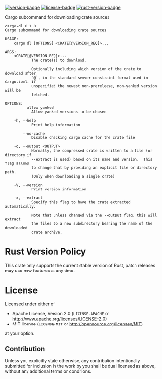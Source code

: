 [![version-badge][]][version] [![license-badge][]][license] [![rust-version-badge][]][rust-version]

Cargo subcommand for downloading crate sources

```
cargo-dl 0.1.0
Cargo subcommand for downloading crate sources

USAGE:
    cargo dl [OPTIONS] <CRATE[@VERSION_REQ]>...

ARGS:
    <CRATE[@VERSION_REQ]>...
            The crate(s) to download.

            Optionally including which version of the crate to download after
            `@`, in the standard semver constraint format used in Cargo.toml. If
            unspecified the newest non-prerelease, non-yanked version will be
            fetched.

OPTIONS:
        --allow-yanked
            Allow yanked versions to be chosen

    -h, --help
            Print help information

        --no-cache
            Disable checking cargo cache for the crate file

    -o, --output <OUTPUT>
            Normally, the compressed crate is written to a file (or directory if
            --extract is used) based on its name and version.  This flag allows
            to change that by providing an explicit file or directory path.
            (Only when downloading a single crate)

    -V, --version
            Print version information

    -x, --extract
            Specify this flag to have the crate extracted automatically.

            Note that unless changed via the --output flag, this will extract
            the files to a new subdirectory bearing the name of the downloaded
            crate archive.
```


[version-badge]: https://img.shields.io/crates/v/cargo-dl.svg?style=flat-square
[version]: https://crates.io/crates/cargo-dl
[license-badge]: https://img.shields.io/crates/l/cargo-dl.svg?style=flat-square
[license]: #license
[rust-version-badge]: https://img.shields.io/badge/rust-latest%20stable-blueviolet.svg?style=flat-square
[rust-version]: #rust-version-policy

# Rust Version Policy

This crate only supports the current stable version of Rust, patch releases may
use new features at any time.

# License

Licensed under either of

 * Apache License, Version 2.0 (`LICENSE-APACHE` or <http://www.apache.org/licenses/LICENSE-2.0>)
 * MIT license (`LICENSE-MIT` or <http://opensource.org/licenses/MIT>)

at your option.

## Contribution

Unless you explicitly state otherwise, any contribution intentionally submitted
for inclusion in the work by you shall be dual licensed as above, without any
additional terms or conditions.
